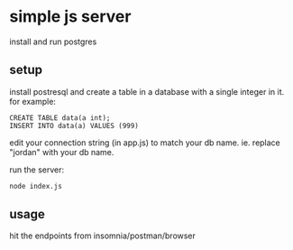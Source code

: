# simple js server

install and run postgres

## setup

install postresql and create a table in a database with a single integer in it. for example:

```psql
CREATE TABLE data(a int);
INSERT INTO data(a) VALUES (999)
```

edit your connection string (in app.js) to match your db name. ie. replace "jordan" with your db name. 

run the server:

```bash
node index.js
```

## usage

hit the endpoints from insomnia/postman/browser